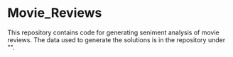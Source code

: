 # Movie_Reviews
This repository contains code for generating seniment analysis of movie reviews. The data used to generate the solutions is in the repository under "".

